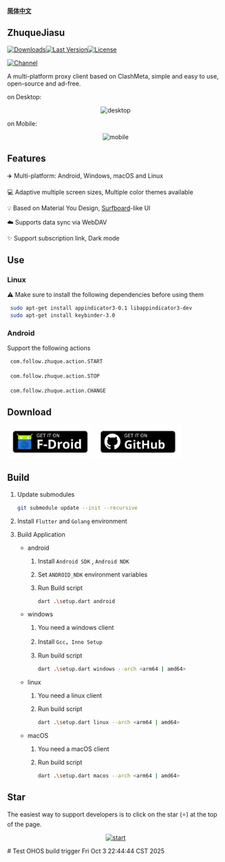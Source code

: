 <div>

[**简体中文**](README_zh_CN.md)

</div>

## ZhuqueJiasu

[![Downloads](https://img.shields.io/github/downloads/pangxingzhong1983/zhuqueJiasu/total?style=flat-square&logo=github)](https://github.com/pangxingzhong1983/zhuqueJiasu/releases/)[![Last Version](https://img.shields.io/github/release/pangxingzhong1983/zhuqueJiasu/all.svg?style=flat-square)](https://github.com/pangxingzhong1983/zhuqueJiasu/releases/)[![License](https://img.shields.io/github/license/pangxingzhong1983/zhuqueJiasu?style=flat-square)](LICENSE)

[![Channel](https://img.shields.io/badge/Telegram-Channel-blue?style=flat-square&logo=telegram)](https://t.me/ZhuqueJiasu)

A multi-platform proxy client based on ClashMeta, simple and easy to use, open-source and ad-free.

on Desktop:
<p style="text-align: center;">
    <img alt="desktop" src="snapshots/desktop.gif">
</p>

on Mobile:
<p style="text-align: center;">
    <img alt="mobile" src="snapshots/mobile.gif">
</p>

## Features

✈️ Multi-platform: Android, Windows, macOS and Linux

💻 Adaptive multiple screen sizes, Multiple color themes available

💡 Based on Material You Design, [Surfboard](https://github.com/getsurfboard/surfboard)-like UI

☁️ Supports data sync via WebDAV

✨ Support subscription link, Dark mode

## Use

### Linux

⚠️ Make sure to install the following dependencies before using them

   ```bash
    sudo apt-get install appindicator3-0.1 libappindicator3-dev
    sudo apt-get install keybinder-3.0
   ```

### Android

Support the following actions

   ```bash
    com.follow.zhuque.action.START
    
    com.follow.zhuque.action.STOP
    
    com.follow.zhuque.action.CHANGE
   ```

## Download

<a href="https://pangxingzhong1983.github.io/zhuqueJiasu-fdroid-repo/repo?fingerprint=789D6D32668712EF7672F9E58DEEB15FBD6DCEEC5AE7A4371EA72F2AAE8A12FD"><img alt="Get it on F-Droid" src="snapshots/get-it-on-fdroid.svg" width="200px"/></a> <a href="https://github.com/pangxingzhong1983/zhuqueJiasu/releases"><img alt="Get it on GitHub" src="snapshots/get-it-on-github.svg" width="200px"/></a>

## Build

1. Update submodules
   ```bash
   git submodule update --init --recursive
   ```

2. Install `Flutter` and `Golang` environment

3. Build Application

    - android

        1. Install  `Android SDK` ,  `Android NDK`

        2. Set `ANDROID_NDK` environment variables

        3. Run Build script

           ```bash
           dart .\setup.dart android
           ```

    - windows

        1. You need a windows client

        2. Install  `Gcc`，`Inno Setup`

        3. Run build script

           ```bash
           dart .\setup.dart windows --arch <arm64 | amd64>
           ```

    - linux

        1. You need a linux client

        2. Run build script

           ```bash
           dart .\setup.dart linux --arch <arm64 | amd64>
           ```

    - macOS

        1. You need a macOS client

        2. Run build script

           ```bash
           dart .\setup.dart macos --arch <arm64 | amd64>
           ```

## Star

The easiest way to support developers is to click on the star (⭐) at the top of the page.

<p style="text-align: center;">
    <a href="https://api.star-history.com/svg?repos=pangxingzhong1983/zhuqueJiasu&Date">
        <img alt="start" width=50% src="https://api.star-history.com/svg?repos=pangxingzhong1983/zhuqueJiasu&Date"/>
    </a>
</p># Test OHOS build trigger Fri Oct  3 22:44:44 CST 2025

